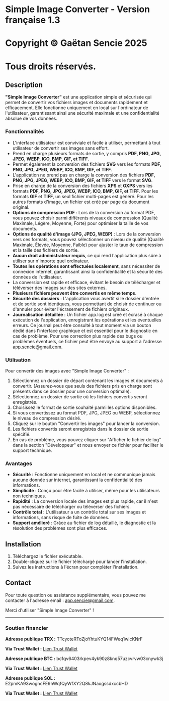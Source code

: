 # Simple Image Converter - Version française 1.3

# Copyright © Gaëtan Sencie 2025
# Tous droits réservés.

## Description

**"Simple Image Converter"** est une application simple et sécurisée qui permet de convertir vos fichiers images et documents rapidement et efficacement. Elle fonctionne uniquement en local sur l'ordinateur de l'utilisateur, garantissant ainsi une sécurité maximale et une confidentialité absolue de vos données.

### Fonctionnalités

- L'interface utilisateur est conviviale et facile à utiliser, permettant à tout utilisateur de convertir ses images sans effort.
- Prend en charge plusieurs formats de sortie, y compris **PDF, PNG, JPG, JPEG, WEBP, ICO, BMP, GIF, et TIFF**.
- Permet également la conversion des fichiers **SVG** vers les formats **PDF, PNG, JPG, JPEG, WEBP, ICO, BMP, GIF, et TIFF**.
- L'application ne prend pas en charge la conversion des fichiers **PDF, PNG, JPG, JPEG, WEBP, ICO, BMP, GIF, et TIFF** vers le format **SVG**.
- Prise en charge de la conversion des fichiers **XPS** et **OXPS** vers les formats **PDF, PNG, JPG, JPEG, WEBP, ICO, BMP, GIF, et TIFF**. Pour les formats **GIF** et **TIFF**, un seul fichier multi-pages est généré. Pour les autres formats d'image, un fichier est créé par page du document original.
- **Options de compression PDF** : Lors de la conversion au format PDF, vous pouvez choisir parmi différents niveaux de compression (Qualité Maximale, Légère, Moyenne, Forte) pour optimiser la taille de vos documents.
- **Options de qualité d'image (JPG, JPEG, WEBP)** : Lors de la conversion vers ces formats, vous pouvez sélectionner un niveau de qualité (Qualité Maximale, Élevée, Moyenne, Faible) pour ajuster le taux de compression et la taille des fichiers de sortie.
- **Aucun droit administrateur requis**, ce qui rend l'application plus sûre à utiliser sur n'importe quel ordinateur.
- **Toutes les opérations sont effectuées localement**, sans nécessiter de connexion internet, garantissant ainsi la confidentialité et la sécurité des données de l'utilisateur.
- La conversion est rapide et efficace, évitant le besoin de télécharger et téléverser des images sur des sites externes.
- **Plusieurs fichiers peuvent être convertis en même temps**.
- **Sécurité des dossiers** : L'application vous avertit si le dossier d'entrée et de sortie sont identiques, vous permettant de choisir de continuer ou d'annuler pour éviter l'écrasement de fichiers originaux.
- **Journalisation détaillée** : Un fichier app.log est créé et écrasé à chaque exécution de l'application, enregistrant les opérations et les éventuelles erreurs. Ce journal peut être consulté à tout moment via un bouton dédié dans l'interface graphique et est essentiel pour le diagnostic en cas de problème. Pour une correction plus rapide des bugs ou problèmes éventuels, ce fichier peut être envoyé au support à l'adresse app.sencie@gmail.com.

### Utilisation

Pour convertir des images avec "Simple Image Converter" :

1. Sélectionnez un dossier de départ contenant les images et documents à convertir. (Assurez-vous que seuls des fichiers pris en charge sont présents dans ce dossier pour une conversion optimale).
2. Sélectionnez un dossier de sortie où les fichiers convertis seront enregistrés.
3. Choisissez le format de sortie souhaité parmi les options disponibles.
4. Si vous convertissez au format PDF, JPG, JPEG ou WEBP, sélectionnez le niveau de compression désiré.
5. Cliquez sur le bouton "Convertir les images" pour lancer la conversion.
6. Les fichiers convertis seront enregistrés dans le dossier de sortie spécifié.
7. En cas de problème, vous pouvez cliquer sur "Afficher le fichier de log" dans la section "Développeur" et nous envoyer ce fichier pour faciliter le support technique.

### Avantages

- **Sécurité** : Fonctionne uniquement en local et ne communique jamais aucune donnée sur internet, garantissant la confidentialité des informations.
- **Simplicité** : Conçu pour être facile à utiliser, même pour les utilisateurs non techniques.
- **Rapidité** : La conversion locale des images est plus rapide, car il n'est pas nécessaire de télécharger ou téléverser des fichiers.
- **Contrôle total** : L'utilisateur a un contrôle total sur ses images et informations, sans risque de fuite de données.
- **Support amélioré** : Grâce au fichier de log détaillé, le diagnostic et la résolution des problèmes sont plus efficaces.

## Installation

1. Téléchargez le fichier exécutable.
2. Double-cliquez sur le fichier téléchargé pour lancer l'installation.
3. Suivez les instructions à l'écran pour compléter l'installation.

## Contact

Pour toute question ou assistance supplémentaire, vous pouvez me contacter à l'adresse email : app.sencie@gmail.com.

Merci d'utiliser "Simple Image Converter" !

---

### Soutien financier

**Adresse publique TRX :** TTcyoteRToZjoYhtuKYQ14FWeq1wicKNrF

**Via Trust Wallet :** [Lien Trust Wallet](https://link.trustwallet.com/send?coin=195&address=TTcyoteRToZjoYhtuKYQ14FWeq1wicKNrF)

**Adresse publique BTC :** bc1qv6403rkpev4yk90z8knq57uzcvrvw03cnywk3j

**Via Trust Wallet :** [Lien Trust Wallet](https://link.trustwallet.com/send?coin=0&address=bc1qv6403rkpev4yk90z8knq57uzcvrvw03cnywk3j)

**Adresse publique SOL :** E2pmKA93wogncFE9hWqfQyWfXY2Q8kJNaogssdxccbHD

**Via Trust Wallet :** [Lien Trust Wallet](https://link.trustwallet.com/send?coin=501&address=E2pmKA93wogncFE9hWqfQyWfXY2Q8kJNaogssdxccbHD)
